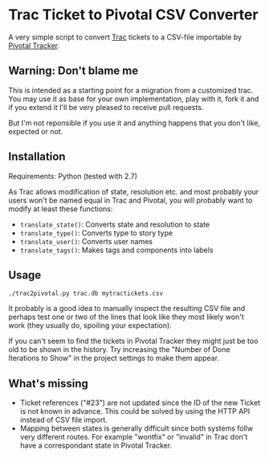 Trac Ticket to Pivotal CSV Converter
====================================

A very simple script to convert [Trac][] tickets to a CSV-file importable by
[Pivotal Tracker][].


Warning: Don't blame me
-----------------------

This is intended as a starting point for a migration from a customized trac. You
may use it as base for your own implementation, play with it, fork it and if you
extend it I'll be very pleased to receive pull requests.

But I'm not reponsible if you use it and anything happens that you don't like,
expected or not.


Installation
------------

Requirements: Python (tested with 2.7)

As Trac allows modification of state, resolution etc. and most probably your users
won't be named equal in Trac and Pivotal, you will probably want to modify at
least these functions:

* `translate_state()`: Converts state and resolution to state
* `translate_type()`: Converts type to story type
* `translate_user()`: Converts user names
* `translate_tags()`: Makes tags and components into labels


Usage
-----

    ./trac2pivotal.py trac.db mytractickets.csv

It probably is a good idea to manually inspect the resulting CSV file and perhaps
test one or two of the lines that look like they most likely won't work (they
usually do, spoiling your expectation).

If you can't seem to find the tickets in Pivotal Tracker they might just be too
old to be shown in the history. Try increasing the "Number of Done Iterations to
Show" in the project settings to make them appear.


What's missing
--------------

* Ticket references ("#23") are not updated since the ID of the new Ticket is not
  known in advance. This could be solved by using the HTTP API instead of CSV file 
  import.
* Mapping between states is generally difficult since both systems follw
  very different routes. For example "wontfix" or "invalid" in Trac don't have a
  correspondant state in Pivotal Tracker.


[Trac]: http://trac.edgewall.org
[Pivotal Tracker]: https://www.pivotaltracker.com